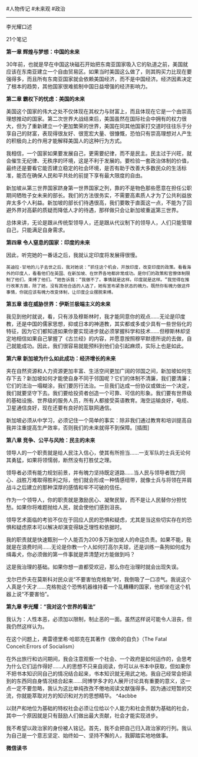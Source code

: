 #人物传记 #未来观 #政治

---


李光耀口述

21个笔记

**第一章 辉煌与梦想：中国的未来**

30年前，也就是早在中国这块磁石开始把东南亚国家吸入它的轨道之前，美国就应该在东南亚建立一个自由贸易区。如果当时美国这么做了，则其购买力比现在要强得多，而且所有东南亚国家就会依赖美国经济，而不是中国经济。经济因素决定了根本的趋势，其他国家很难抵制中国日益增强的经济影响力。

**第二章 霸权下的忧虑：美国的未来**

美国这个国家的伟大之处不仅体现在其权力与财富上，而且体现在它是一个由崇高理想推动的国家。第二次世界大战结束后，美国虽然在国际社会中拥有的权力很大，但为了重新建立一个更加繁荣的世界，美国在同其他国家打交道时往往乐于分享自己的财富，表现得很友好、很宽宏大量、很慷慨，恐怕只有崇高理想对人产生的积极向上的作用才能解释美国人的这种行为方式。

我相信，一个国家如果要发展自己，更需要纪律，而不是民主。民主过于兴旺，就会催生无纪律、无秩序的环境，这是不利于发展的。要检验一套政治体制的价值，最终还是要看它能否建立稳定的社会环境，是否有助于改善大多数民众的生活标准，能否在确保人民和平共处的前提下享有最大限度的自由。

新加坡从第三世界国家跻身第一世界国家之列，靠的不是物色那些愿意在担任公职期间牺牲子女未来的部长。我们的方法很务实，不需要高素质人才为了公共利益放弃太多个人利益。新加坡的部长们待遇很高，我们要敢于直面这一点，不能为了回避外界对高薪的质疑而降低人才的待遇，那样做只会让新加坡重返第三世界。

总体来讲，无论是跟从传统型领导人，还是跟从代议制下的领导人，人们只能管理自己，只能满足自身需求。

**第四章 令人窒息的国家：印度的未来**

因此，听完她的一番话之后，我就认定印度将发展得很慢。

	英迪拉·甘地的儿子去世之后，我对她说：​“抓住这个机会，开放印度，改变印度的政策。看看海外的印度人，看看他们在英国、在新加坡、在世界各地都非常成功。是你们的政策和官僚体制限制了他们，束缚了他们。​”她告诉我：​“我做不了。事情就是这样。印度就是这样。​”我觉得在推行改革方面，除了她，没有其他合适的人选了，她有宣布紧急状态的魄力。既然你有魄力做这件事情，你就应该有魄力改变体制，让印度企业摆脱束缚。

**第五章 谁在威胁世界：伊斯兰极端主义的未来**

我见到他时就说，看，只有涉及穆斯林时，我才能同意你的观点……无论是印度教，还是中国的儒家思想，抑或日本的神道教，其实都或多或少具有一些世俗化的特征，因为它们都知道如果你要实现进步就必须掌握科学和技术……但穆斯林却坚定地相信如果自己掌握了《古兰经》的内容，并愿意按照穆罕默德所说的去做，自己就能成功。因此，我们很容易就能预料到他们会引起麻烦，实际上也是如此。

**第六章 新加坡为什么如此成功：经济增长的未来**

夹在自然资源和人力资源更加丰富、生活空间更加广阔的邻国之间，新加坡如何生存下去？新加坡如何才能使自身不同于邻国呢？它们的体制不清廉，我们要清廉；它们的法治一塌糊涂，我们要厉行法治。一旦我们达成一份协议或做出一个决定，我们就要坚守下去。我们要给投资者创造一个可靠、可信的形象。我们要有世界级的基础设施、世界级的服务人员，所有人都接受英语教育。海空运输良好，电缆、卫星通信良好，现在还要有良好的互联网通信。

新加坡必须从中学习，必须记住一个简单的事实：除非我们通过教育和培训提高自我并注重提高生产效率，否则我们的未来就得不到保障。[插图]

**第八章 竞争、公平与风险：民主的未来**

领导人的一个职责就是给人民注入信心，使其有所担当……一支军队的士兵无论何其勇猛，如果将领懦弱，断然没有打胜仗之理。

领导者必须有能力规划前景，并有魄力坚持既定道路……当人民与领导者戮力同心、战胜万难取得胜利之际，他们就会形成一种情感纽带，就像士兵与将领在并肩战斗之后建立的那种深厚的感情和牢不可破的信任。

作为一个领导人，你的职责就是激励民心、凝聚民智，而不是让人民替你分担忧愁。如果你将难题抛给人民，就会使他们感到沮丧。

领导艺术面临的考验不仅在于回应人民的恐惧和疑虑，尤其是当这些切实存在的恐惧和疑虑原本可以解决却演变得缺乏理性和依据时。

我的职责就是快速甄别一个人能否为200多万新加坡人的命运负责。如果不能，我就是在浪费时间……无论是你教一个人如何打高尔夫球，还是训练一条狗如何成为缉毒犬，你必须做的第一件事就是弄清楚对方能做到吗？

这是我治理的基础。如果你想一直都受欢迎，那么你在治理时就会出现失误。

戈尔巴乔夫在莫斯科对民众说“不要害怕克格勃”时，我倒吸了一口凉气。我说这个人真是个天才……克格勃这个恐怖机器维持着一个乱糟糟的国家，他却坐在这个机器上说“不要害怕”。

**第九章 李光耀：“我对这个世界的看法”**

我认为：人性本恶，必须加以限制，制止恶的一面。虽然这样说可能令人沮丧，但我仍然这样认为。

在这个问题上，弗雷德里希·哈耶克在其著作《致命的自负》（The Fatal Conceit:Errors of Socialism）

在外出旅行和访问期间，我会注意观察一个社会、一个政府是如何运作的，会思考为什么它们运作得好……人的思想不只来自阅读，你可以从书本中获取，但如果你不把书本知识同自己的情况结合起来，书本知识就无用武之地。我自己经常会把读到的东西同自身情况结合起来……同博学多才的人展开讨论具有重要的意义，这一点一定不要忽略，我认为这比单纯孜孜不倦地阅读文献强得多。因为通过短暂的交流，你就能萃取对方的知识和对方的思想精华。 ^4acbbe

以财产和地位为基础的特权社会必须让位给以个人能力和社会贡献为基础的社会，其中一个原因就是只有鼓励人们做出最大贡献，社会才能实现进步。

我不希望以政治家的身份被人铭记。首先，我不会把自己归入政治家的行列。我认为自己是一个意志坚定、始终如一、坚持不懈的人，我脚踏实地地做事。

**微信读书**
